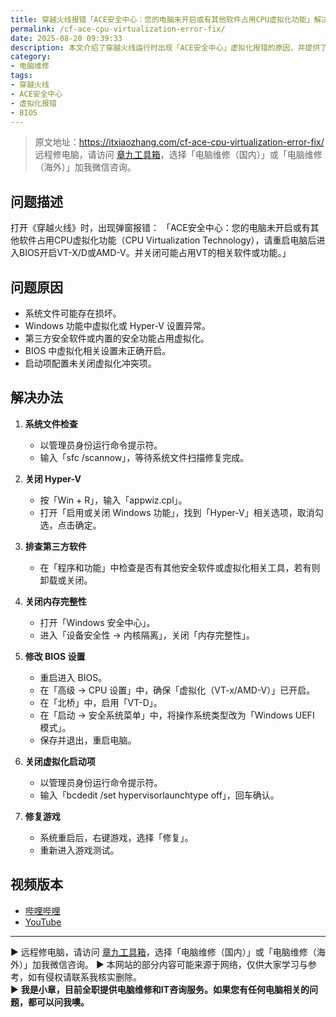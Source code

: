 ```yaml
---
title: 穿越火线报错「ACE安全中心：您的电脑未开启或有其他软件占用CPU虚拟化功能」解决方法
permalink: /cf-ace-cpu-virtualization-error-fix/
date: 2025-08-20 09:39:33
description: 本文介绍了穿越火线运行时出现「ACE安全中心」虚拟化报错的原因，并提供了从系统修复、关闭 Hyper-V、调整 BIOS 设置到修复游戏的完整解决方案。
category:
- 电脑维修
tags:
- 穿越火线
- ACE安全中心
- 虚拟化报错
- BIOS
---
```


> 原文地址：<https://itxiaozhang.com/cf-ace-cpu-virtualization-error-fix/>  
> 远程修电脑，请访问 [章九工具箱](https://zhang9.com/)，选择「电脑维修（国内）」或「电脑维修（海外）」加我微信咨询。 

## 问题描述

打开《穿越火线》时，出现弹窗报错：
「ACE安全中心：您的电脑未开启或有其他软件占用CPU虚拟化功能（CPU Virtualization Technology），请重启电脑后进入BIOS开启VT-X/D或AMD-V。并关闭可能占用VT的相关软件或功能。」

## 问题原因

* 系统文件可能存在损坏。
* Windows 功能中虚拟化或 Hyper-V 设置异常。
* 第三方安全软件或内置的安全功能占用虚拟化。
* BIOS 中虚拟化相关设置未正确开启。
* 启动项配置未关闭虚拟化冲突项。

## 解决办法

1. **系统文件检查**

   * 以管理员身份运行命令提示符。
   * 输入「sfc /scannow」，等待系统文件扫描修复完成。

2. **关闭 Hyper-V**

   * 按「Win + R」，输入「appwiz.cpl」。
   * 打开「启用或关闭 Windows 功能」，找到「Hyper-V」相关选项，取消勾选，点击确定。

3. **排查第三方软件**

   * 在「程序和功能」中检查是否有其他安全软件或虚拟化相关工具，若有则卸载或关闭。

4. **关闭内存完整性**

   * 打开「Windows 安全中心」。
   * 进入「设备安全性 → 内核隔离」，关闭「内存完整性」。

5. **修改 BIOS 设置**

   * 重启进入 BIOS。
   * 在「高级 → CPU 设置」中，确保「虚拟化（VT-x/AMD-V）」已开启。
   * 在「北桥」中，启用「VT-D」。
   * 在「启动 → 安全系统菜单」中，将操作系统类型改为「Windows UEFI 模式」。
   * 保存并退出，重启电脑。

6. **关闭虚拟化启动项**

   * 以管理员身份运行命令提示符。
   * 输入「bcdedit /set hypervisorlaunchtype off」，回车确认。

7. **修复游戏**

   * 系统重启后，右键游戏，选择「修复」。
   * 重新进入游戏测试。

## 视频版本

* [哔哩哔哩](https://space.bilibili.com/3546607630944387)
* [YouTube](https://www.youtube.com/@itxiaozhang)

---
▶ 远程修电脑，请访问 [章九工具箱](https://zhang9.com/)，选择「电脑维修（国内）」或「电脑维修（海外）」加我微信咨询。 
▶ 本网站的部分内容可能来源于网络，仅供大家学习与参考，如有侵权请联系我核实删除。  
▶ **我是小章，目前全职提供电脑维修和IT咨询服务。如果您有任何电脑相关的问题，都可以问我噢。**  
